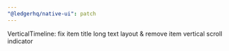 ```yaml
---
"@ledgerhq/native-ui": patch
---
```


VerticalTimeline: fix item title long text layout & remove item vertical scroll indicator
